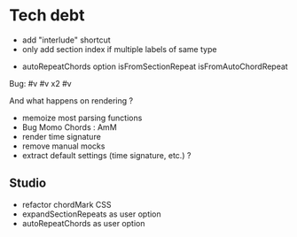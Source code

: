 # Tech debt
+ add "interlude" shortcut
+ only add section index if multiple labels of same type
- autoRepeatChords option
    isFromSectionRepeat
    isFromAutoChordRepeat

Bug:
#v
#v x2
#v

And what happens on rendering ?

- memoize most parsing functions
- Bug Momo Chords : AmM
- render time signature
- remove manual mocks
- extract default settings (time signature, etc.) ?

## Studio
- refactor chordMark CSS
- expandSectionRepeats as user option
- autoRepeatChords as user option
